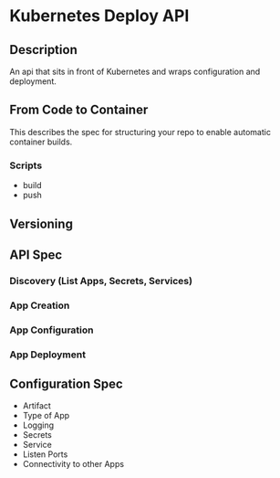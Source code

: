 # Kubernetes Deploy API

## Description
An api that sits in front of Kubernetes and wraps configuration and deployment.

## From Code to Container
This describes the spec for structuring your repo to enable automatic container builds.

### Scripts
+ build
+ push

## Versioning

## API Spec

### Discovery (List Apps, Secrets, Services)

### App Creation

### App Configuration

### App Deployment

## Configuration Spec
+ Artifact
+ Type of App
+ Logging
+ Secrets
+ Service
+ Listen Ports
+ Connectivity to other Apps



